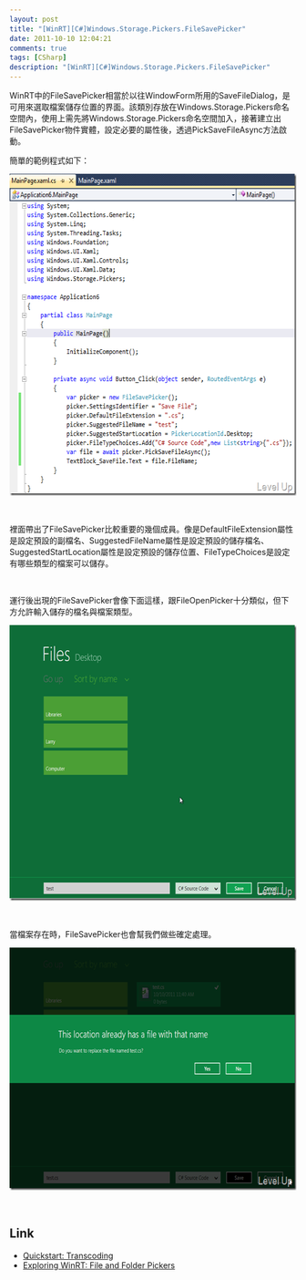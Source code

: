 ```yaml
---
layout: post
title: "[WinRT][C#]Windows.Storage.Pickers.FileSavePicker"
date: 2011-10-10 12:04:21
comments: true
tags: [CSharp]
description: "[WinRT][C#]Windows.Storage.Pickers.FileSavePicker"
---
```

<p>WinRT中的FileSavePicker相當於以往WindowForm所用的SaveFileDialog，是可用來選取檔案儲存位置的界面。該類別存放在Windows.Storage.Pickers命名空間內，使用上需先將Windows.Storage.Pickers命名空間加入，接著建立出FileSavePicker物件實體，設定必要的屬性後，透過PickSaveFileAsync方法啟動。</p>  <p>簡單的範例程式如下：</p>  <p><img style="border-bottom: 0px; border-left: 0px; border-top: 0px; border-right: 0px" border="0" alt="image" src="\images\posts\40523\image_thumb_2.png" width="614" height="565" /></a> </p>  <p> </p>  <p>裡面帶出了FileSavePicker比較重要的幾個成員。像是DefaultFileExtension屬性是設定預設的副檔名、SuggestedFileName屬性是設定預設的儲存檔名、SuggestedStartLocation屬性是設定預設的儲存位置、FileTypeChoices是設定有哪些類型的檔案可以儲存。</p>  <p> </p>  <p>運行後出現的FileSavePicker會像下面這樣，跟FileOpenPicker十分類似，但下方允許輸入儲存的檔名與檔案類型。</p>  <p><a href="http://files.dotblogs.com.tw/larrynung/1110/WinRTCWindows.Storage.Pic.FileSavePicker_A12B/image_2.png"><img style="border-bottom: 0px; border-left: 0px; border-top: 0px; border-right: 0px" border="0" alt="image" src="\images\posts\40523\image_thumb.png" width="633" height="484" /></a> </p>  <p> </p>  <p>當檔案存在時，FileSavePicker也會幫我們做些確定處理。</p>  <p><a href="http://files.dotblogs.com.tw/larrynung/1110/WinRTCWindows.Storage.Pic.FileSavePicker_A12B/image_4.png"><img style="border-bottom: 0px; border-left: 0px; border-top: 0px; border-right: 0px" border="0" alt="image" src="\images\posts\40523\image_thumb_1.png" width="644" height="426" /></a> </p>  <p> </p>  <h2>Link</h2>  <ul>   <li><a href="http://msdn.microsoft.com/en-us/library/windows/apps/hh452795(v=vs.85).aspx" target="_blank">Quickstart: Transcoding</a></li>    <li><a href="http://lunarfrog.com/blog/2011/10/07/winrt-file-and-folder-pickers/" target="_blank">Exploring WinRT: File and Folder Pickers</li> </ul>